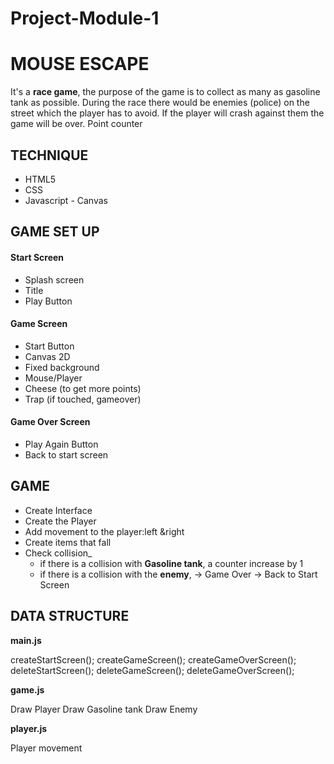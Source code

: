 # Project-Module-1

# MOUSE ESCAPE

It's a **race game**, the purpose of the game is to collect as many as gasoline tank as possible. During the race there would be enemies (police) on the street which the player has to avoid. If the player will crash against them the game will be over. Point counter

## TECHNIQUE

- HTML5
- CSS
- Javascript - Canvas

## **GAME SET UP**

#### Start Screen

- Splash screen
- Title
- Play Button

#### Game Screen

- Start Button
- Canvas 2D
- Fixed background
- Mouse/Player
- Cheese (to get more points)
- Trap (if touched, gameover)

#### Game Over Screen

- Play Again Button
- Back to start screen

## GAME

- Create Interface
- Create the Player
- Add movement to the player:left &right
- Create items that fall
- Check collision\_
  - if there is a collision with **Gasoline tank**, a counter increase by 1
  - if there is a collision with the **enemy**, -> Game Over -> Back to Start Screen

## DATA STRUCTURE

**main.js**

createStartScreen();
createGameScreen();
createGameOverScreen();
deleteStartScreen();
deleteGameScreen();
deleteGameOverScreen();

**game.js**

Draw Player
Draw Gasoline tank
Draw Enemy

**player.js**

Player movement
